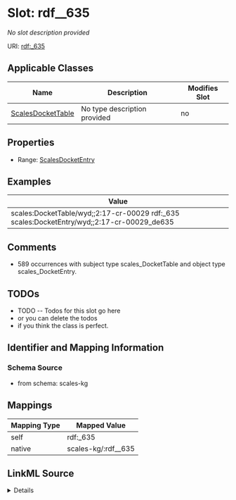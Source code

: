 

# Slot: rdf__635


_No slot description provided_





URI: [rdf:_635](http://www.w3.org/1999/02/22-rdf-syntax-ns#_635)



<!-- no inheritance hierarchy -->





## Applicable Classes

| Name | Description | Modifies Slot |
| --- | --- | --- |
| [ScalesDocketTable](../classes/ScalesDocketTable.md) | No type description provided |  no  |







## Properties

* Range: [ScalesDocketEntry](../classes/ScalesDocketEntry.md)






## Examples

| Value |
| --- |
| scales:DocketTable/wyd;;2:17-cr-00029 rdf:_635 scales:DocketEntry/wyd;;2:17-cr-00029_de635 |

## Comments

* 589 occurrences with subject type scales_DocketTable and object type scales_DocketEntry.

## TODOs

* TODO -- Todos for this slot go here
* or you can delete the todos
* if you think the class is perfect.

## Identifier and Mapping Information







### Schema Source


* from schema: scales-kg




## Mappings

| Mapping Type | Mapped Value |
| ---  | ---  |
| self | rdf:_635 |
| native | scales-kg/:rdf__635 |




## LinkML Source

<details>
```yaml
name: rdf__635
description: No slot description provided
todos:
- TODO -- Todos for this slot go here
- or you can delete the todos
- if you think the class is perfect.
comments:
- 589 occurrences with subject type scales_DocketTable and object type scales_DocketEntry.
examples:
- value: scales:DocketTable/wyd;;2:17-cr-00029 rdf:_635 scales:DocketEntry/wyd;;2:17-cr-00029_de635
from_schema: scales-kg
rank: 1000
slot_uri: rdf:_635
alias: rdf__635
domain_of:
- scales_DocketTable
range: scales_DocketEntry

```
</details>